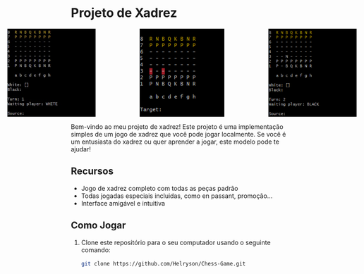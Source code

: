 # Projeto de Xadrez

<div style="display: flex; justify-content: center;">
  <img src="imagens/xadrez.jpg" alt="Imagem 1" style="width: 200px; height: auto; margin-right: 100px;">
  <img src="imagens/xadrez1.png" alt="Imagem 2" style="width: 200px; height: auto; margin-right: 100px;">
  <img src="imagens/xadrez2.png" alt="Imagem 3" style="width: 200px; height: auto; margin-right: 0;">
</div>

Bem-vindo ao meu projeto de xadrez! Este projeto é uma implementação simples de um jogo de xadrez que você pode jogar localmente. Se você é um entusiasta do xadrez ou quer aprender a jogar, este modelo pode te ajudar!

## Recursos

- Jogo de xadrez completo com todas as peças padrão
- Todas jogadas especiais incluidas, como en passant, promoção...
- Interface amigável e intuitiva

## Como Jogar

1. Clone este repositório para o seu computador usando o seguinte comando:

   ```bash
   git clone https://github.com/Helryson/Chess-Game.git
